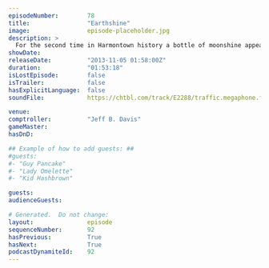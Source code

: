 ```yaml
---
episodeNumber:        78
title:                "Earthshine"
image:                episode-placeholder.jpg
description: >
  For the second time in Harmontown history a bottle of moonshine appears. It's Integrity vs. dishonesty, Baby Boomers vs. Gen X'ers vs. Millennials, it's Mayor Harmon vs. the bathroom at Meltdown Comics, it's Adam vs. Levi, it's Harmontown vs. the world!
showDate:             
releaseDate:          "2013-11-05 01:58:00Z"
duration:             "01:53:18"
isLostEpisode:        false
isTrailer:            false
hasExplicitLanguage:  false
soundFile:            https://chtbl.com/track/E2288/traffic.megaphone.fm/STA1718346436.mp3?updated=1555626658

venue:                
comptroller:          "Jeff B. Davis"
gameMaster:           
hasDnD:               

## Example of how to add guests: ##
#guests:
#- "Guy Pancake"
#- "Lady Omelette"
#- "Kid Hashbrown"

guests:
audienceGuests:

# Generated.  Do not change:
layout:               episode
sequenceNumber:       92
hasPrevious:          True
hasNext:              True
podcastDynamiteId:    92
---
```


<!-- The episode description will be rendered here -->
<!-- Add your content below here -->

